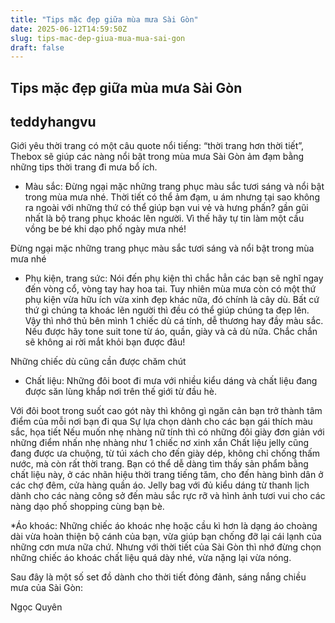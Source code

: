 ```yaml
---
title: "Tips mặc đẹp giữa mùa mưa Sài Gòn"
date: 2025-06-12T14:59:50Z
slug: tips-mac-dep-giua-mua-mua-sai-gon
draft: false
---
```


## Tips mặc đẹp giữa mùa mưa Sài Gòn

## teddyhangvu

Giới yêu thời trang có một câu quote nổi tiếng: “thời trang hơn thời tiết”, Thebox sẽ giúp các nàng nổi bật trong mùa mưa Sài Gòn ảm đạm bằng những tips thời trang đi mưa bổ ích.
* Màu sắc:
Đừng ngại mặc những trang phục màu sắc tươi sáng và nổi bật trong mùa mưa nhé. Thời tiết có thể ảm đạm, u ám nhưng tại sao không ra ngoài với những thứ có thể giúp bạn vui vẻ và hưng phấn? gần gũi nhất là bộ trang phục khoác lên người. Vì thế hãy tự tin làm một cầu vồng be bé khi dạo phố ngày mưa nhé!
 

Đừng ngại mặc những trang phục màu sắc tươi sáng và nổi bật trong mùa mưa nhé
* Phụ kiện, trang sức:
Nói đến phụ kiện thì chắc hẳn các bạn sẽ nghĩ ngay đến vòng cổ, vòng tay hay hoa tai. Tuy nhiên mùa mưa còn có một thứ phụ kiện vừa hữu ích vừa xinh đẹp khác nữa, đó chính là cây dù. Bất cứ thứ gì chúng ta khoác lên người thì đều có thể giúp chúng ta đẹp lên. Vậy thì nhớ thủ bên mình 1 chiếc dù cá tính, dễ thương hay đầy màu sắc. Nếu được hãy tone suit tone từ áo, quần, giày và cả dù nữa. Chắc chắn sẽ không ai rời mắt khỏi bạn được đâu!
 
Những chiếc dù cũng cần được chăm chút
* Chất liệu:
Những đôi boot đi mưa với nhiều kiểu dáng và chất liệu đang được săn lùng khắp nơi trên thế giới từ đầu hè.
 
Với đôi boot trong suốt cao gót này thì không gì ngăn cản bạn trở thành tâm điểm của mỗi nơi bạn đi qua
Sự lựa chọn dành cho các bạn gái thích màu sắc, họa tiết
Nếu muốn nhẹ nhàng nữ tính thì có những đôi giày đơn giản với những điểm nhấn nhẹ nhàng như 1 chiếc nơ xinh xắn
Chất liệu jelly cũng đang được ưa chuộng, từ túi xách cho đến giày dép, không chỉ chống thấm nước, mà còn rất thời trang. Bạn có thể dễ dàng tìm thấy sản phẩm bằng chất liệu này, ở các nhãn hiệu thời trang tiếng tăm, cho đến hàng bình dân ở các chợ đêm, cửa hàng quần áo. Jelly bag với đủ kiểu dáng từ thanh lịch dành cho các nàng công sở đến màu sắc rực rỡ và hình ảnh tươi vui cho các nàng dạo phố shopping cùng bạn bè.
 






 

*Áo khoác:
Những chiếc áo khoác nhẹ hoặc cầu kì hơn là dạng áo choàng dài vừa hoàn thiện bộ cánh của bạn, vừa giúp bạn chống đỡ lại cái lạnh của những cơn mưa nữa chứ. Nhưng với thời tiết của Sài Gòn thì nhớ đừng chọn những chiếc áo khoác chất liệu quá dày nhé, vừa nặng lại vừa nóng. 



Sau đây là một số set đồ dành cho thời tiết đỏng đảnh, sáng nắng chiều mưa của Sài Gòn:







 
Ngọc Quyên